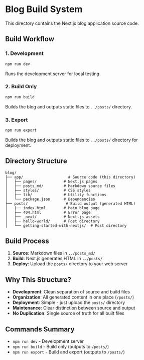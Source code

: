 # Blog Build System

This directory contains the Next.js blog application source code.

## Build Workflow

### 1. **Development**
```bash
npm run dev
```
Runs the development server for local testing.

### 2. **Build Only**
```bash
npm run build
```
Builds the blog and outputs static files to `../posts/` directory.

### 3. **Export**
```bash
npm run export
```
Builds the blog and outputs static files to `../posts/` directory for deployment.

## Directory Structure

```
blog/
├── app/                    # Source code (this directory)
│   ├── pages/            # Next.js pages
│   ├── posts_md/         # Markdown source files
│   ├── styles/           # CSS styles
│   ├── lib/              # Utility functions
│   └── package.json      # Dependencies
├── posts/                 # Build output (generated HTML)
│   ├── index.html        # Main blog page
│   ├── 404.html          # Error page
│   ├── _next/            # Next.js assets
│   ├── hello-world/      # Post directory
│   └── getting-started-with-nextjs/  # Post directory
```

## Build Process

1. **Source**: Markdown files in `../posts_md/`
2. **Build**: Next.js generates HTML in `../posts/`
3. **Deploy**: Upload the `posts/` directory to your web server

## Why This Structure?

- **Development**: Clean separation of source and build files
- **Organization**: All generated content in one place (`/posts/`)
- **Deployment**: Simple - just upload the `posts/` directory
- **Maintenance**: Clear distinction between source and output
- **No Duplication**: Single source of truth for all built files

## Commands Summary

- `npm run dev` - Development server
- `npm run build` - Build only (outputs to `/posts/`)
- `npm run export` - Build and export (outputs to `/posts/`)
